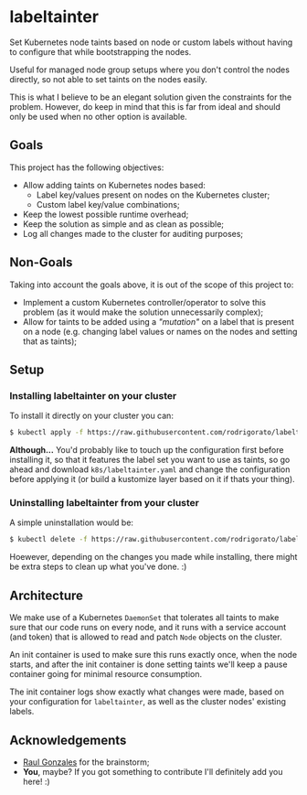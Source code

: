 # labeltainter
Set Kubernetes node taints based on node or custom labels without having to configure that while bootstrapping the nodes.

Useful for managed node group setups where you don't control the nodes directly, so not able to set taints on the nodes easily.

This is what I believe to be an elegant solution given the constraints for the problem.
However, do keep in mind that this is far from ideal and should only be used when no other option is available.

## Goals
This project has the following objectives:
* Allow adding taints on Kubernetes nodes based:
    * Label key/values present on nodes on the Kubernetes cluster;
    * Custom label key/value combinations;
* Keep the lowest possible runtime overhead;
* Keep the solution as simple and as clean as possible;
* Log all changes made to the cluster for auditing purposes;

## Non-Goals
Taking into account the goals above, it is out of the scope of this project to:
* Implement a custom Kubernetes controller/operator to solve this problem (as it would make the solution unnecessarily complex);
* Allow for taints to be added using a _"mutation"_ on a label that is present on a node (e.g. changing label values or names on the nodes and setting that as taints);

## Setup
### Installing labeltainter on your cluster
To install it directly on your cluster you can:
```sh
$ kubectl apply -f https://raw.githubusercontent.com/rodrigorato/labeltainter/main/k8s/labeltainter.yaml
```

**Although...** You'd probably like to touch up the configuration first before installing it, so that it features the label set you want to use as taints, so go ahead and download `k8s/labeltainter.yaml` and change the configuration before applying it (or build a kustomize layer based on it if thats your thing).

### Uninstalling labeltainter from your cluster
A simple uninstallation would be:
```sh
$ kubectl delete -f https://raw.githubusercontent.com/rodrigorato/labeltainter/main/k8s/labeltainter.yaml
```

Hoewever, depending on the changes you made while installing, there might be extra steps to clean up what you've done. :)

## Architecture
We make use of a Kubernetes `DaemonSet` that tolerates all taints to make sure that our code runs on every node, and it runs with a service account (and token) that is allowed to read and patch `Node` objects on the cluster.

An init container is used to make sure this runs exactly once, when the node starts, and after the init container is done setting taints we'll keep a pause container going for minimal resource consumption.

The init container logs show exactly what changes were made, based on your configuration for `labeltainter`, as well as the cluster nodes' existing labels.

## Acknowledgements
* [Raul Gonzales](https://github.com/gonzalesraul) for the brainstorm;
* **You**, maybe? If you got something to contribute I'll definitely add you here! :)
